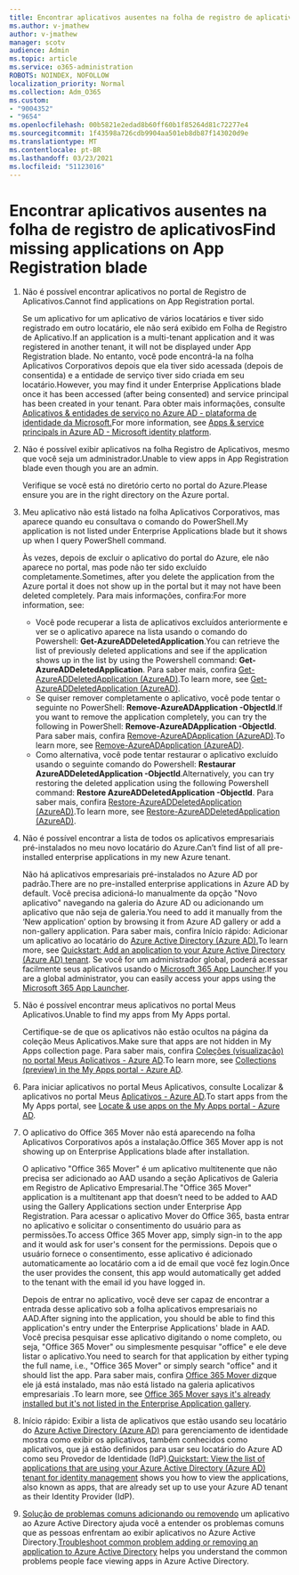 ```yaml
---
title: Encontrar aplicativos ausentes na folha de registro de aplicativos
ms.author: v-jmathew
author: v-jmathew
manager: scotv
audience: Admin
ms.topic: article
ms.service: o365-administration
ROBOTS: NOINDEX, NOFOLLOW
localization_priority: Normal
ms.collection: Adm_O365
ms.custom:
- "9004352"
- "9654"
ms.openlocfilehash: 00b5821e2edad8b60ff60b1f85264d81c72277e4
ms.sourcegitcommit: 1f43598a726cdb9904aa501eb8db87f143020d9e
ms.translationtype: MT
ms.contentlocale: pt-BR
ms.lasthandoff: 03/23/2021
ms.locfileid: "51123016"
---
```

# <a name="find-missing-applications-on-app-registration-blade"></a><span data-ttu-id="2dd89-102">Encontrar aplicativos ausentes na folha de registro de aplicativos</span><span class="sxs-lookup"><span data-stu-id="2dd89-102">Find missing applications on App Registration blade</span></span>

1. <span data-ttu-id="2dd89-103">Não é possível encontrar aplicativos no portal de Registro de Aplicativos.</span><span class="sxs-lookup"><span data-stu-id="2dd89-103">Cannot find applications on App Registration portal.</span></span>

    <span data-ttu-id="2dd89-104">Se um aplicativo for um aplicativo de vários locatários e tiver sido registrado em outro locatário, ele não será exibido em Folha de Registro de Aplicativo.</span><span class="sxs-lookup"><span data-stu-id="2dd89-104">If an application is a multi-tenant application and it was registered in another tenant, it will not be displayed under App Registration blade.</span></span> <span data-ttu-id="2dd89-105">No entanto, você pode encontrá-la na folha Aplicativos Corporativos depois que ela tiver sido acessada (depois de consentida) e a entidade de serviço tiver sido criada em seu locatário.</span><span class="sxs-lookup"><span data-stu-id="2dd89-105">However, you may find it under Enterprise Applications blade once it has been accessed (after being consented) and service principal has been created in your tenant.</span></span> <span data-ttu-id="2dd89-106">Para obter mais informações, consulte [Aplicativos & entidades de serviço no Azure AD - plataforma de identidade da Microsoft.](https://docs.microsoft.com/azure/active-directory/develop/app-objects-and-service-principals)</span><span class="sxs-lookup"><span data-stu-id="2dd89-106">For more information, see [Apps & service principals in Azure AD - Microsoft identity platform](https://docs.microsoft.com/azure/active-directory/develop/app-objects-and-service-principals).</span></span>
2. <span data-ttu-id="2dd89-107">Não é possível exibir aplicativos na folha Registro de Aplicativos, mesmo que você seja um administrador.</span><span class="sxs-lookup"><span data-stu-id="2dd89-107">Unable to view apps in App Registration blade even though you are an admin.</span></span>

    <span data-ttu-id="2dd89-108">Verifique se você está no diretório certo no portal do Azure.</span><span class="sxs-lookup"><span data-stu-id="2dd89-108">Please ensure you are in the right directory on the Azure portal.</span></span>
3. <span data-ttu-id="2dd89-109">Meu aplicativo não está listado na folha Aplicativos Corporativos, mas aparece quando eu consultava o comando do PowerShell.</span><span class="sxs-lookup"><span data-stu-id="2dd89-109">My application is not listed under Enterprise Applications blade but it shows up when I query PowerShell command.</span></span>

    <span data-ttu-id="2dd89-110">Às vezes, depois de excluir o aplicativo do portal do Azure, ele não aparece no portal, mas pode não ter sido excluído completamente.</span><span class="sxs-lookup"><span data-stu-id="2dd89-110">Sometimes, after you delete the application from the Azure portal it does not show up in the portal but it may not have been deleted completely.</span></span> <span data-ttu-id="2dd89-111">Para mais informações, confira:</span><span class="sxs-lookup"><span data-stu-id="2dd89-111">For more information, see:</span></span>
    - <span data-ttu-id="2dd89-112">Você pode recuperar a lista de aplicativos excluídos anteriormente e ver se o aplicativo aparece na lista usando o comando do Powershell: **Get-AzureADDeletedApplication**.</span><span class="sxs-lookup"><span data-stu-id="2dd89-112">You can retrieve the list of previously deleted applications and see if the application shows up in the list by using the Powershell command: **Get-AzureADDeletedApplication**.</span></span> <span data-ttu-id="2dd89-113">Para saber mais, confira [Get-AzureADDeletedApplication (AzureAD)](https://docs.microsoft.com/powershell/module/azuread/get-azureaddeletedapplication).</span><span class="sxs-lookup"><span data-stu-id="2dd89-113">To learn more, see [Get-AzureADDeletedApplication (AzureAD)](https://docs.microsoft.com/powershell/module/azuread/get-azureaddeletedapplication).</span></span>
    - <span data-ttu-id="2dd89-114">Se quiser remover completamente o aplicativo, você pode tentar o seguinte no PowerShell: **Remove-AzureADApplication -ObjectId**.</span><span class="sxs-lookup"><span data-stu-id="2dd89-114">If you want to remove the application completely, you can try the following in PowerShell: **Remove-AzureADApplication -ObjectId**.</span></span> <span data-ttu-id="2dd89-115">Para saber mais, confira [Remove-AzureADApplication (AzureAD)](https://docs.microsoft.com/powershell/module/azuread/remove-azureadapplication).</span><span class="sxs-lookup"><span data-stu-id="2dd89-115">To learn more, see [Remove-AzureADApplication (AzureAD)](https://docs.microsoft.com/powershell/module/azuread/remove-azureadapplication).</span></span>
    - <span data-ttu-id="2dd89-116">Como alternativa, você pode tentar restaurar o aplicativo excluído usando o seguinte comando do Powershell: **Restaurar AzureADDeletedApplication -ObjectId**.</span><span class="sxs-lookup"><span data-stu-id="2dd89-116">Alternatively, you can try restoring the deleted application using the following Powershell command: **Restore AzureADDeletedApplication -ObjectId**.</span></span> <span data-ttu-id="2dd89-117">Para saber mais, confira [Restore-AzureADDeletedApplication (AzureAD)](https://docs.microsoft.com/powershell/module/azuread/restore-azureaddeletedapplication).</span><span class="sxs-lookup"><span data-stu-id="2dd89-117">To learn more, see [Restore-AzureADDeletedApplication (AzureAD)](https://docs.microsoft.com/powershell/module/azuread/restore-azureaddeletedapplication).</span></span>
4. <span data-ttu-id="2dd89-118">Não é possível encontrar a lista de todos os aplicativos empresariais pré-instalados no meu novo locatário do Azure.</span><span class="sxs-lookup"><span data-stu-id="2dd89-118">Can’t find list of all pre-installed enterprise applications in my new Azure tenant.</span></span>

    <span data-ttu-id="2dd89-119">Não há aplicativos empresariais pré-instalados no Azure AD por padrão.</span><span class="sxs-lookup"><span data-stu-id="2dd89-119">There are no pre-installed enterprise applications in Azure AD by default.</span></span> <span data-ttu-id="2dd89-120">Você precisa adicioná-lo manualmente da opção "Novo aplicativo" navegando na galeria do Azure AD ou adicionando um aplicativo que não seja de galeria.</span><span class="sxs-lookup"><span data-stu-id="2dd89-120">You need to add it manually from the ‘New application’ option by browsing it from Azure AD gallery or add a non-gallery application.</span></span> <span data-ttu-id="2dd89-121">Para saber mais, confira Início rápido: Adicionar um aplicativo ao locatário do [Azure Active Directory (Azure AD).](https://docs.microsoft.com/azure/active-directory/manage-apps/add-application-portal)</span><span class="sxs-lookup"><span data-stu-id="2dd89-121">To learn more, see [Quickstart: Add an application to your Azure Active Directory (Azure AD) tenant](https://docs.microsoft.com/azure/active-directory/manage-apps/add-application-portal).</span></span>
    <span data-ttu-id="2dd89-122">Se você for um administrador global, poderá acessar facilmente seus aplicativos usando o [Microsoft 365 App Launcher](https://docs.microsoft.com/microsoft-365/admin/manage/customize-the-app-launcher).</span><span class="sxs-lookup"><span data-stu-id="2dd89-122">If you are a global administrator, you can easily access your apps using the [Microsoft 365 App Launcher](https://docs.microsoft.com/microsoft-365/admin/manage/customize-the-app-launcher).</span></span>
5. <span data-ttu-id="2dd89-123">Não é possível encontrar meus aplicativos no portal Meus Aplicativos.</span><span class="sxs-lookup"><span data-stu-id="2dd89-123">Unable to find my apps from My Apps portal.</span></span>

    <span data-ttu-id="2dd89-124">Certifique-se de que os aplicativos não estão ocultos na página da coleção Meus Aplicativos.</span><span class="sxs-lookup"><span data-stu-id="2dd89-124">Make sure that apps are not hidden in My Apps collection page.</span></span> <span data-ttu-id="2dd89-125">Para saber mais, confira [Coleções (visualização) no portal Meus Aplicativos - Azure AD](https://docs.microsoft.com/azure/active-directory/user-help/my-apps-portal-user-collections).</span><span class="sxs-lookup"><span data-stu-id="2dd89-125">To learn more, see [Collections (preview) in the My Apps portal - Azure AD](https://docs.microsoft.com/azure/active-directory/user-help/my-apps-portal-user-collections).</span></span>
6. <span data-ttu-id="2dd89-126">Para iniciar aplicativos no portal Meus Aplicativos, consulte Localizar & aplicativos no portal Meus [Aplicativos - Azure AD](https://docs.microsoft.com/azure/active-directory/user-help/my-apps-portal-end-user-access).</span><span class="sxs-lookup"><span data-stu-id="2dd89-126">To start apps from the My Apps portal, see [Locate & use apps on the My Apps portal - Azure AD](https://docs.microsoft.com/azure/active-directory/user-help/my-apps-portal-end-user-access).</span></span>
7. <span data-ttu-id="2dd89-127">O aplicativo do Office 365 Mover não está aparecendo na folha Aplicativos Corporativos após a instalação.</span><span class="sxs-lookup"><span data-stu-id="2dd89-127">Office 365 Mover app is not showing up on Enterprise Applications blade after installation.</span></span>

    <span data-ttu-id="2dd89-128">O aplicativo "Office 365 Mover" é um aplicativo multitenente que não precisa ser adicionado ao AAD usando a seção Aplicativos de Galeria em Registro de Aplicativo Empresarial.</span><span class="sxs-lookup"><span data-stu-id="2dd89-128">The "Office 365 Mover" application is a multitenant app that doesn’t need to be added to AAD using the Gallery Applications section under Enterprise App Registration.</span></span> <span data-ttu-id="2dd89-129">Para acessar o aplicativo Mover do Office 365, basta entrar no aplicativo e solicitar o consentimento do usuário para as permissões.</span><span class="sxs-lookup"><span data-stu-id="2dd89-129">To access Office 365 Mover app, simply sign-in to the app and it would ask for user's consent for the permissions.</span></span> <span data-ttu-id="2dd89-130">Depois que o usuário fornece o consentimento, esse aplicativo é adicionado automaticamente ao locatário com a id de email que você fez login.</span><span class="sxs-lookup"><span data-stu-id="2dd89-130">Once the user provides the consent, this app would automatically get added to the tenant with the email id you have logged in.</span></span>

    <span data-ttu-id="2dd89-131">Depois de entrar no aplicativo, você deve ser capaz de encontrar a entrada desse aplicativo sob a folha aplicativos empresariais no AAD.</span><span class="sxs-lookup"><span data-stu-id="2dd89-131">After signing into the application, you should be able to find this application's entry under the Enterprise Applications' blade in AAD.</span></span> <span data-ttu-id="2dd89-132">Você precisa pesquisar esse aplicativo digitando o nome completo, ou seja, "Office 365 Mover" ou simplesmente pesquisar "office" e ele deve listar o aplicativo.</span><span class="sxs-lookup"><span data-stu-id="2dd89-132">You need to search for that application by either typing the full name, i.e., "Office 365 Mover" or simply search "office" and it should list the app.</span></span> <span data-ttu-id="2dd89-133">Para saber mais, confira [Office 365 Mover diz](https://docs.microsoft.com/answers/questions/30186/office-365-mover-says-its-already-installed-but-it.html)que ele já está instalado, mas não está listado na galeria aplicativos empresariais .</span><span class="sxs-lookup"><span data-stu-id="2dd89-133">To learn more, see [Office 365 Mover says it's already installed but it's not listed in the Enterprise Application gallery](https://docs.microsoft.com/answers/questions/30186/office-365-mover-says-its-already-installed-but-it.html).</span></span>
8. <span data-ttu-id="2dd89-134">Início rápido: Exibir a lista de aplicativos que estão usando seu locatário do [Azure Active Directory (Azure AD)](https://docs.microsoft.com/azure/active-directory/manage-apps/view-applications-portal) para gerenciamento de identidade mostra como exibir os aplicativos, também conhecidos como aplicativos, que já estão definidos para usar seu locatário do Azure AD como seu Provedor de Identidade (IdP).</span><span class="sxs-lookup"><span data-stu-id="2dd89-134">[Quickstart: View the list of applications that are using your Azure Active Directory (Azure AD) tenant for identity management](https://docs.microsoft.com/azure/active-directory/manage-apps/view-applications-portal) shows you how to view the applications, also known as apps, that are already set up to use your Azure AD tenant as their Identity Provider (IdP).</span></span>
9. <span data-ttu-id="2dd89-135">[Solução de problemas comuns adicionando ou removendo](https://docs.microsoft.com/azure/active-directory/manage-apps/troubleshoot-adding-apps) um aplicativo ao Azure Active Directory ajuda você a entender os problemas comuns que as pessoas enfrentam ao exibir aplicativos no Azure Active Directory.</span><span class="sxs-lookup"><span data-stu-id="2dd89-135">[Troubleshoot common problem adding or removing an application to Azure Active Directory](https://docs.microsoft.com/azure/active-directory/manage-apps/troubleshoot-adding-apps) helps you understand the common problems people face viewing apps in Azure Active Directory.</span></span>
